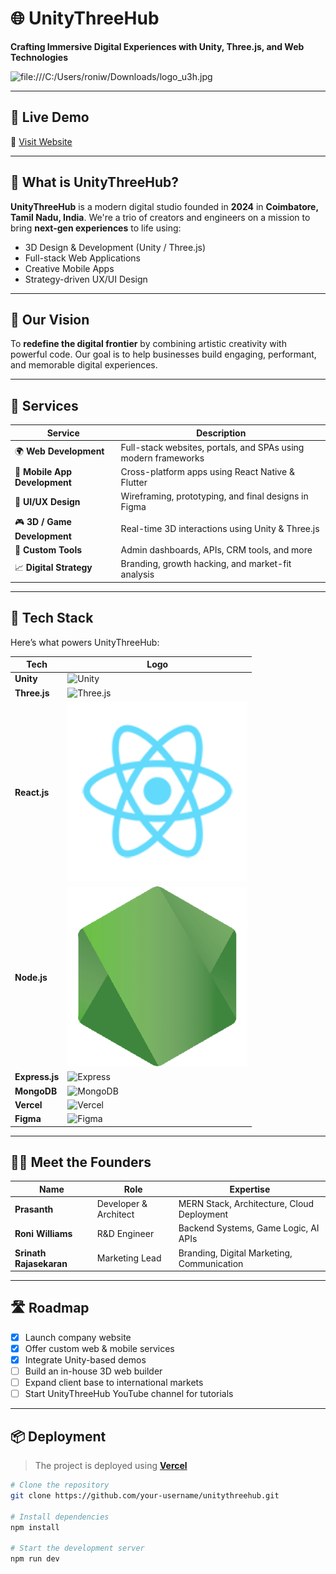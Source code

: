# 🌐 UnityThreeHub

**Crafting Immersive Digital Experiences with Unity, Three.js, and Web Technologies**

![file:///C:/Users/roniw/Downloads/logo_u3h.jpg](https://unitythreehub.vercel.app/assets/preview.png)

---

## 🚀 Live Demo

🔗 [Visit Website](https://unitythreehub.vercel.app)

---

## 🧠 What is UnityThreeHub?

**UnityThreeHub** is a modern digital studio founded in **2024** in **Coimbatore, Tamil Nadu, India**. We're a trio of creators and engineers on a mission to bring **next-gen experiences** to life using:

- 3D Design & Development (Unity / Three.js)
- Full-stack Web Applications
- Creative Mobile Apps
- Strategy-driven UX/UI Design

---

## 🎯 Our Vision

To **redefine the digital frontier** by combining artistic creativity with powerful code. Our goal is to help businesses build engaging, performant, and memorable digital experiences.

---

## 💼 Services

| Service | Description |
|--------|-------------|
| 🌍 **Web Development** | Full-stack websites, portals, and SPAs using modern frameworks |
| 📱 **Mobile App Development** | Cross-platform apps using React Native & Flutter |
| 🧠 **UI/UX Design** | Wireframing, prototyping, and final designs in Figma |
| 🎮 **3D / Game Development** | Real-time 3D interactions using Unity & Three.js |
| 🧰 **Custom Tools** | Admin dashboards, APIs, CRM tools, and more |
| 📈 **Digital Strategy** | Branding, growth hacking, and market-fit analysis |

---

## 🔧 Tech Stack

Here’s what powers UnityThreeHub:

| Tech | Logo |
|------|------|
| **Unity** | ![Unity](https://img.icons8.com/ios-filled/50/000000/unity.png) |
| **Three.js** | ![Three.js](https://raw.githubusercontent.com/mrdoob/three.js/dev/files/favicon.ico) |
| **React.js** | ![React](https://raw.githubusercontent.com/github/explore/main/topics/react/react.png) |
| **Node.js** | ![Node.js](https://raw.githubusercontent.com/github/explore/main/topics/nodejs/nodejs.png) |
| **Express.js** | ![Express](https://img.icons8.com/ios-filled/50/000000/express-js.png) |
| **MongoDB** | ![MongoDB](https://img.icons8.com/color/48/000000/mongodb.png) |
| **Vercel** | ![Vercel](https://assets.vercel.com/image/upload/front/favicon/vercel/180x180.png) |
| **Figma** | ![Figma](https://img.icons8.com/color/48/000000/figma.png) |

---

## 👨‍💼 Meet the Founders

| Name | Role | Expertise |
|------|------|-----------|
| **Prasanth** | Developer & Architect | MERN Stack, Architecture, Cloud Deployment |
| **Roni Williams** | R&D Engineer | Backend Systems, Game Logic, AI APIs |
| **Srinath Rajasekaran** | Marketing Lead | Branding, Digital Marketing, Communication |

---

## 🛣️ Roadmap

- [x] Launch company website
- [x] Offer custom web & mobile services
- [x] Integrate Unity-based demos
- [ ] Build an in-house 3D web builder
- [ ] Expand client base to international markets
- [ ] Start UnityThreeHub YouTube channel for tutorials

---

## 📦 Deployment

> The project is deployed using [**Vercel**](https://vercel.com/)

```bash
# Clone the repository
git clone https://github.com/your-username/unitythreehub.git

# Install dependencies
npm install

# Start the development server
npm run dev
